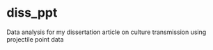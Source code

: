 # diss_ppt
Data analysis for my dissertation article on culture transmission using projectile point data
